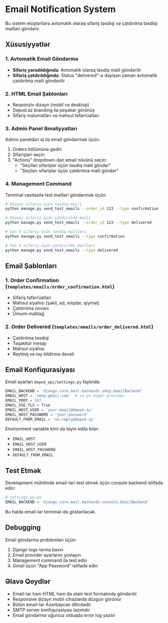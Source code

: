 # Email Notification System

Bu sistem müştərilərə avtomatik olaraq sifariş təsdiqi və çatdırılma təsdiqi mailləri göndərir.

## Xüsusiyyətlər

### 1. Avtomatik Email Göndərmə

- **Sifariş yaradıldığında**: Avtomatik olaraq təsdiq maili göndərilir
- **Sifariş çatdırıldığında**: Status "delivered"-ə dəyişən zaman avtomatik çatdırılma maili göndərilir

### 2. HTML Email Şablonları

- Responziv dizayn (mobil və desktop)
- Depod.az branding ilə peşəkar görünüş
- Sifariş məlumatları və məhsul təfərrüatları

### 3. Admin Panel Əməliyyatları

Admin paneldən əl ilə email göndərmək üçün:

1. Orders bölümünə gedin
2. Sifarişləri seçin
3. "Actions" dropdown-dan email növünü seçin:
   - "Seçilən sifarişlər üçün təsdiq maili göndər"
   - "Seçilən sifarişlər üçün çatdırılma maili göndər"

### 4. Management Command

Terminal vasitəsilə test mailləri göndərmək üçün:

```bash
# Xüsusi sifariş üçün təsdiq maili
python manage.py send_test_emails --order_id 123 --type confirmation

# Xüsusi sifariş üçün çatdırılma maili
python manage.py send_test_emails --order_id 123 --type delivered

# Son 5 sifariş üçün təsdiq mailləri
python manage.py send_test_emails --type confirmation

# Son 5 sifariş üçün çatdırılma mailləri
python manage.py send_test_emails --type delivered
```

## Email Şablonları

### 1. Order Confirmation (`templates/emails/order_confirmation.html`)

- Sifariş təfərrüatları
- Məhsul siyahısı (şəkil, ad, miqdar, qiymət)
- Çatdırılma ünvanı
- Ümumi məbləğ

### 2. Order Delivered (`templates/emails/order_delivered.html`)

- Çatdırılma təsdiqi
- Təşəkkür mesajı
- Məhsul siyahısı
- Reytinq və rəy bildirmə dəvəti

## Email Konfiqurasiyası

Email ayarları `depod_api/settings.py` faylında:

```python
EMAIL_BACKEND = 'django.core.mail.backends.smtp.EmailBackend'
EMAIL_HOST = 'smtp.gmail.com'  # və ya digər provider
EMAIL_PORT = 587
EMAIL_USE_TLS = True
EMAIL_HOST_USER = 'your-email@depod.az'
EMAIL_HOST_PASSWORD = 'your-password'
DEFAULT_FROM_EMAIL = 'no-reply@depod.az'
```

Environment variable kimi də təyin edilə bilər:

- `EMAIL_HOST`
- `EMAIL_HOST_USER`
- `EMAIL_HOST_PASSWORD`
- `DEFAULT_FROM_EMAIL`

## Test Etmək

Development mühitində email-ləri test etmək üçün console backend istifadə edin:

```python
# settings.py-də
EMAIL_BACKEND = 'django.core.mail.backends.console.EmailBackend'
```

Bu halda email-lər terminal-da göstəriləcək.

## Debugging

Email göndərmə problemləri üçün:

1. Django logs-larına baxın
2. Email provider ayarlarını yoxlayın
3. Management command ilə test edin
4. Gmail üçün "App Password" istifadə edin

## Əlavə Qeydlər

- Email-lər həm HTML həm də plain text formatında göndərilir
- Responsive dizayn mobil cihazlarda düzgün görünür
- Bütün email-lər Azərbaycan dilindədir
- SMTP server konfiqurasiyası lazımdır
- Email göndərmə uğursuz olduqda error log yazılır
